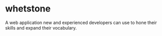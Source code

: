 # whetstone
A web application new and experienced developers can use to hone their skills and expand their vocabulary.
